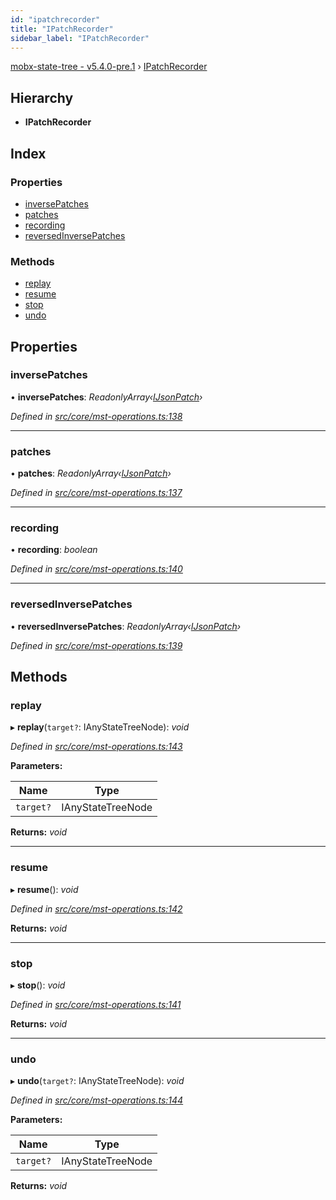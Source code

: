 ```yaml
---
id: "ipatchrecorder"
title: "IPatchRecorder"
sidebar_label: "IPatchRecorder"
---
```


[mobx-state-tree - v5.4.0-pre.1](../index.md) › [IPatchRecorder](ipatchrecorder.md)

## Hierarchy

* **IPatchRecorder**

## Index

### Properties

* [inversePatches](ipatchrecorder.md#inversepatches)
* [patches](ipatchrecorder.md#patches)
* [recording](ipatchrecorder.md#recording)
* [reversedInversePatches](ipatchrecorder.md#reversedinversepatches)

### Methods

* [replay](ipatchrecorder.md#replay)
* [resume](ipatchrecorder.md#resume)
* [stop](ipatchrecorder.md#stop)
* [undo](ipatchrecorder.md#undo)

## Properties

###  inversePatches

• **inversePatches**: *ReadonlyArray‹[IJsonPatch](ijsonpatch.md)›*

*Defined in [src/core/mst-operations.ts:138](https://github.com/mobxjs/mobx-state-tree/blob/0694a96a/src/core/mst-operations.ts#L138)*

___

###  patches

• **patches**: *ReadonlyArray‹[IJsonPatch](ijsonpatch.md)›*

*Defined in [src/core/mst-operations.ts:137](https://github.com/mobxjs/mobx-state-tree/blob/0694a96a/src/core/mst-operations.ts#L137)*

___

###  recording

• **recording**: *boolean*

*Defined in [src/core/mst-operations.ts:140](https://github.com/mobxjs/mobx-state-tree/blob/0694a96a/src/core/mst-operations.ts#L140)*

___

###  reversedInversePatches

• **reversedInversePatches**: *ReadonlyArray‹[IJsonPatch](ijsonpatch.md)›*

*Defined in [src/core/mst-operations.ts:139](https://github.com/mobxjs/mobx-state-tree/blob/0694a96a/src/core/mst-operations.ts#L139)*

## Methods

###  replay

▸ **replay**(`target?`: IAnyStateTreeNode): *void*

*Defined in [src/core/mst-operations.ts:143](https://github.com/mobxjs/mobx-state-tree/blob/0694a96a/src/core/mst-operations.ts#L143)*

**Parameters:**

Name | Type |
------ | ------ |
`target?` | IAnyStateTreeNode |

**Returns:** *void*

___

###  resume

▸ **resume**(): *void*

*Defined in [src/core/mst-operations.ts:142](https://github.com/mobxjs/mobx-state-tree/blob/0694a96a/src/core/mst-operations.ts#L142)*

**Returns:** *void*

___

###  stop

▸ **stop**(): *void*

*Defined in [src/core/mst-operations.ts:141](https://github.com/mobxjs/mobx-state-tree/blob/0694a96a/src/core/mst-operations.ts#L141)*

**Returns:** *void*

___

###  undo

▸ **undo**(`target?`: IAnyStateTreeNode): *void*

*Defined in [src/core/mst-operations.ts:144](https://github.com/mobxjs/mobx-state-tree/blob/0694a96a/src/core/mst-operations.ts#L144)*

**Parameters:**

Name | Type |
------ | ------ |
`target?` | IAnyStateTreeNode |

**Returns:** *void*
